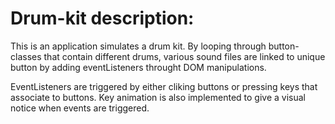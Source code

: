 # Drum-kit description:

This is an application simulates a drum kit. By looping through button-classes that contain different drums, various sound files are linked to unique button by adding eventListeners throught DOM manipulations.<br>

EventListeners are triggered by either cliking buttons or pressing keys that associate to buttons. Key animation is also implemented to give a visual notice when events are triggered.

